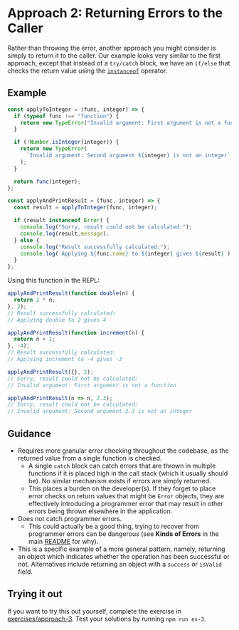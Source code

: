 # Approach 2: Returning Errors to the Caller

Rather than throwing the error, another approach you might consider is simply to return it to the caller. Our example looks very similar to the first approach, except that instead of a `try/catch` block, we have an `if/else` that checks the return value using the [`instanceof`](https://developer.mozilla.org/en-US/docs/Web/JavaScript/Reference/Operators/instanceof) operator.

## Example

```js
const applyToInteger = (func, integer) => {
  if (typeof func !== "function") {
    return new TypeError("Invalid argument: First argument is not a function");
  }

  if (!Number.isInteger(integer)) {
    return new TypeError(
      `Invalid argument: Second argument ${integer} is not an integer`
    );
  }

  return func(integer);
};

const applyAndPrintResult = (func, integer) => {
  const result = applyToInteger(func, integer);

  if (result instanceof Error) {
    console.log("Sorry, result could not be calculated:");
    console.log(result.message);
  } else {
    console.log("Result successfully calculated:");
    console.log(`Applying ${func.name} to ${integer} gives ${result}`);
  }
};
```

Using this function in the REPL:

```js
applyAndPrintResult(function double(n) {
  return 2 * n;
}, 2);
// Result successfully calculated:
// Applying double to 2 gives 4

applyAndPrintResult(function increment(n) {
  return n + 1;
}, -4);
// Result successfully calculated:
// Applying increment to -4 gives -3

applyAndPrintResult({}, 2);
// Sorry, result could not be calculated:
// Invalid argument: First argument is not a function

applyAndPrintResult(n => n, 2.3);
// Sorry, result could not be calculated:
// Invalid argument: Second argument 2.3 is not an integer
```

## Guidance

- Requires more granular error checking throughout the codebase, as the returned value from a single function is checked.
  - A single `catch` block can catch errors that are thrown in multiple functions if it is placed high in the call stack (which it usually should be). No similar mechanism exists if errors are simply returned.
  - This places a burden on the developer(s). If they forget to place error checks on return values that might be `Error` objects, they are effectively introducing a programmer error that may result in other errors being thrown elsewhere in the application.
- Does not catch programmer errors.
  - This could actually be a good thing, trying to recover from programmer errors can be dangerous (see **Kinds of Errors** in the main [README](../README.md) for why).
- This is a specific example of a more general pattern, namely, returning an object which indicates whether the operation has been successful or not. Alternatives include returning an object with a `success` or `isValid` field.

## Trying it out

If you want to try this out yourself, complete the exercise in [exercises/approach-3](../exercises/approach-3). Test your solutions by running `npm run ex-3`.

